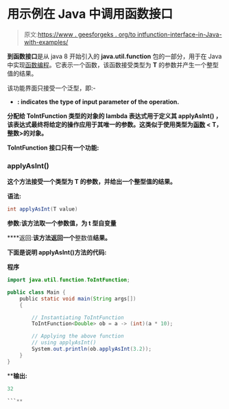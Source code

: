 # 用示例在 Java 中调用函数接口

> 原文:[https://www . geesforgeks . org/to intfunction-interface-in-Java-with-examples/](https://www.geeksforgeeks.org/tointfunction-interface-in-java-with-examples/)

**到函数接口**是从 java 8 开始引入的 **java.util.function** 包的一部分，用于在 Java 中实现[函数编程](https://www.geeksforgeeks.org/functional-programming-paradigm/)。它表示一个函数，该函数接受类型为 **T** 的参数并产生一个整型值的结果。

该功能界面只接受一个泛型，即:-

*   **: indicates the type of input parameter of the operation.**

**分配给 ToIntFunction 类型的对象的 lambda 表达式用于定义其 **applyAsInt()** ，该表达式最终将给定的操作应用于其唯一的参数。这类似于使用类型为[函数](https://www.geeksforgeeks.org/function-interface-in-java-with-examples/) < T，整数>的对象。**

**ToIntFunction 接口只有一个功能:**

### **applyAsInt()**

**这个方法接受一个类型为 T 的参数，并给出一个整型值的结果。**

****语法:****

```java
int applyAsInt(T value)
```

****参数:**该方法取一个参数**值**，为 t 型自变量**

****返回:**该方法返回一个**整数值**结果。**

**下面是说明 applyAsInt()方法的代码:**

****程序****

```java
import java.util.function.ToIntFunction;

public class Main {
    public static void main(String args[])
    {

        // Instantiating ToIntFunction
        ToIntFunction<Double> ob = a -> (int)(a * 10);

        // Applying the above function
        // using applyAsInt()
        System.out.println(ob.applyAsInt(3.2));
    }
}
```

****输出:**

```java
32

```**